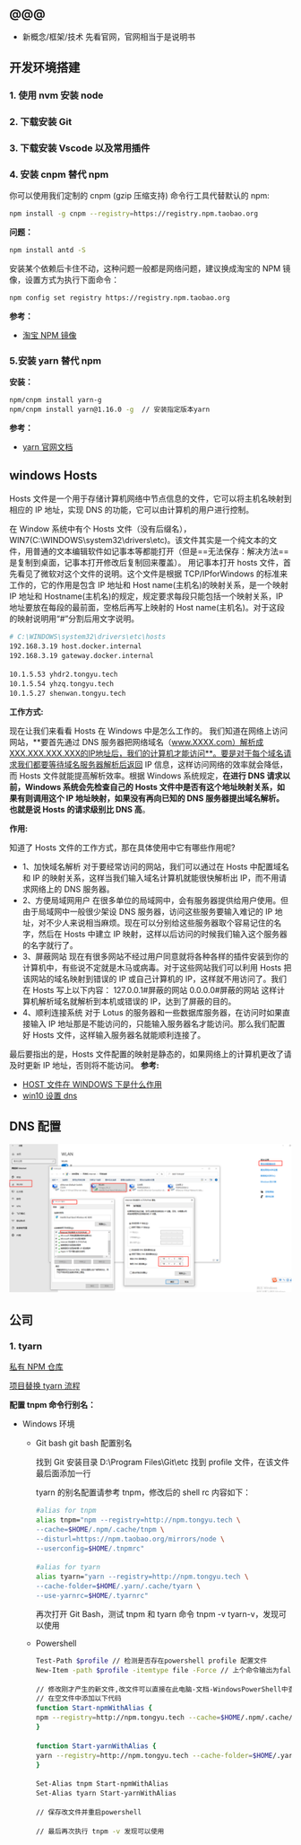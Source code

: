 ## @@@

- 新概念/框架/技术 先看官网，官网相当于是说明书

## 开发环境搭建

### 1. 使用 nvm 安装 node

### 2. 下载安装 Git

### 3. 下载安装 Vscode 以及常用插件

### 4. 安装 cnpm 替代 npm

你可以使用我们定制的 cnpm (gzip 压缩支持) 命令行工具代替默认的 npm:

```bash
npm install -g cnpm --registry=https://registry.npm.taobao.org
```

**问题：**

```bash
npm install antd -S
```

安装某个依赖后卡住不动，这种问题一般都是网络问题，建议换成淘宝的 NPM 镜像，设置方式为执行下面命令：

```bash
npm config set registry https://registry.npm.taobao.org
```

**参考：**

- [淘宝 NPM 镜像](http://npm.taobao.org/)

### 5.安装 yarn 替代 npm

**安装：**

```bash
npm/cnpm install yarn-g
npm/cnpm install yarn@1.16.0 -g  // 安装指定版本yarn
```

**参考：**

- [yarn 官网文档](https://yarn.bootcss.com/docs/usage/)

## windows Hosts

Hosts 文件是一个用于存储计算机网络中节点信息的文件，它可以将主机名映射到相应的 IP 地址，实现 DNS 的功能，它可以由计算机的用户进行控制。

在 Window 系统中有个 Hosts 文件（没有后缀名），WIN7(C:\WINDOWS\system32\drivers\etc)。该文件其实是一个纯文本的文件，用普通的文本编辑软件如记事本等都能打开（但是==无法保存：解决方法==是复制到桌面，记事本打开修改后复制回来覆盖）。
用记事本打开 hosts 文件，首先看见了微软对这个文件的说明。这个文件是根据 TCP/IPforWindows 的标准来工作的，它的作用是包含 IP 地址和 Host name(主机名)的映射关系，是一个映射 IP 地址和 Hostname(主机名)的规定，规定要求每段只能包括一个映射关系，IP 地址要放在每段的最前面，空格后再写上映射的 Host name(主机名)。对于这段的映射说明用“#”分割后用文字说明。

```bash
# C:\WINDOWS\system32\drivers\etc\hosts
192.168.3.19 host.docker.internal
192.168.3.19 gateway.docker.internal

10.1.5.53 yhdr2.tongyu.tech
10.1.5.54 yhzq.tongyu.tech
10.1.5.27 shenwan.tongyu.tech
```

**工作方式:**

现在让我们来看看 Hosts 在 Windows 中是怎么工作的。
我们知道在网络上访问网站，**要首先通过 DNS 服务器把网络域名（www.XXXX.com）解析成XXX.XXX.XXX.XXX的IP地址后，我们的计算机才能访问**。要是对于每个域名请求我们都要等待域名服务器解析后返回 IP 信息，这样访问网络的效率就会降低，而 Hosts 文件就能提高解析效率。根据 Windows 系统规定，**在进行 DNS 请求以前，Windows 系统会先检查自己的 Hosts 文件中是否有这个地址映射关系，如果有则调用这个 IP 地址映射，如果没有再向已知的 DNS 服务器提出域名解析。也就是说 Hosts 的请求级别比 DNS 高**。

**作用:**

知道了 Hosts 文件的工作方式，那在具体使用中它有哪些作用呢?

- 1、加快域名解析
  对于要经常访问的网站，我们可以通过在 Hosts 中配置域名和 IP 的映射关系，这样当我们输入域名计算机就能很快解析出 IP，而不用请求网络上的 DNS 服务器。
- 2、方便局域网用户
  在很多单位的局域网中，会有服务器提供给用户使用。但由于局域网中一般很少架设 DNS 服务器，访问这些服务要输入难记的 IP 地址，对不少人来说相当麻烦。现在可以分别给这些服务器取个容易记住的名字，然后在 Hosts 中建立 IP 映射，这样以后访问的时候我们输入这个服务器的名字就行了。
- 3、屏蔽网站
  现在有很多网站不经过用户同意就将各种各样的插件安装到你的计算机中，有些说不定就是木马或病毒。对于这些网站我们可以利用 Hosts 把该网站的域名映射到错误的 IP 或自己计算机的 IP，这样就不用访问了。我们在 Hosts 写上以下内容：
  127.0.0.1#屏蔽的网站
  0.0.0.0#屏蔽的网站
  这样计算机解析域名就解析到本机或错误的 IP，达到了屏蔽的目的。
- 4、顺利连接系统
  对于 Lotus 的服务器和一些数据库服务器，在访问时如果直接输入 IP 地址那是不能访问的，只能输入服务器名才能访问。那么我们配置好 Hosts 文件，这样输入服务器名就能顺利连接了。

最后要指出的是，Hosts 文件配置的映射是静态的，如果网络上的计算机更改了请及时更新 IP 地址，否则将不能访问。
**参考:**

- [HOST 文件在 WINDOWS 下是什么作用](https://zhidao.baidu.com/question/5754099.html)
- [win10 设置 dns](https://baijiahao.baidu.com/s?id=1627990492539518092&wfr=spider&for=pc)

## DNS 配置

![dns配置](./imgs/dns配置.png)

## 公司

### 1. tyarn

[私有 NPM 仓库](http://confluence.tongyu.tech:8090/pages/viewpage.action?pageId=1168253)

[项目替换 tyarn 流程](http://confluence.tongyu.tech:8090/pages/viewpage.action?pageId=1168233)

**配置 tnpm 命令行别名：**

- Windows 环境

  - Git bash
    git bash 配置别名

    找到 Git 安装目录 D:\Program Files\Git\etc 找到 profile 文件，在该文件最后面添加一行

    tyarn 的别名配置请参考 tnpm，修改后的 shell rc 内容如下：

    ```bash
    #alias for tnpm
    alias tnpm="npm --registry=http://npm.tongyu.tech \
    --cache=$HOME/.npm/.cache/tnpm \
    --disturl=https://npm.taobao.org/mirrors/node \
    --userconfig=$HOME/.tnpmrc"

    #alias for tyarn
    alias tyarn="yarn --registry=http://npm.tongyu.tech \
    --cache-folder=$HOME/.yarn/.cache/tyarn \
    --use-yarnrc=$HOME/.tyarnrc"
    ```

    再次打开 Git Bash，测试 tnpm 和 tyarn 命令 tnpm -v tyarn-v，发现可以使用

  - Powershell

    ```bash
    Test-Path $profile // 检测是否存在powershell profile 配置文件
    New-Item -path $profile -itemtype file -Force // 上个命令输出为false就执行本命令，生成一个profile文件

    // 修改刚才产生的新文件,改文件可以直接在此电脑-文档-WindowsPowerShell中查看
    // 在空文件中添加以下代码
    function Start-npmWithAlias {
    npm --registry=http://npm.tongyu.tech --cache=$HOME/.npm/.cache/tnpm --disturl=https://npm.taobao.org/mirrors/node --userconfig=$HOME/.tnpmrc $args
    }

    function Start-yarnWithAlias {
    yarn --registry=http://npm.tongyu.tech --cache-folder=$HOME/.yarn/.cache/tyarn --use-yarnrc=$HOME/.tyarnrc $args
    }

    Set-Alias tnpm Start-npmWithAlias
    Set-Alias tyarn Start-yarnWithAlias

    // 保存改文件并重启powershell

    // 最后再次执行 tnpm -v 发现可以使用
    ```
